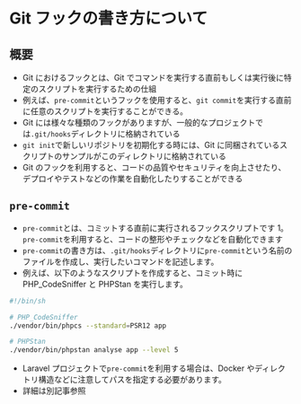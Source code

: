 # Git フックの書き方について

## 概要

- Git におけるフックとは、Git でコマンドを実行する直前もしくは実行後に特定のスクリプトを実行するための仕組
- 例えば、`pre-commit`というフックを使用すると、`git commit`を実行する直前に任意のスクリプトを実行することができる。
- Git には様々な種類のフックがありますが、一般的なプロジェクトでは`.git/hooks`ディレクトリに格納されている
- `git init`で新しいリポジトリを初期化する時には、Git に同梱されているスクリプトのサンプルがこのディレクトリに格納されている
- Git のフックを利用すると、コードの品質やセキュリティを向上させたり、デプロイやテストなどの作業を自動化したりすることができる

## `pre-commit`

- `pre-commit`とは、コミットする直前に実行されるフックスクリプトです 1。`pre-commit`を利用すると、コードの整形やチェックなどを自動化できます
- `pre-commit`の書き方は、`.git/hooks`ディレクトリに`pre-commit`という名前のファイルを作成し、実行したいコマンドを記述します。
- 例えば、以下のようなスクリプトを作成すると、コミット時に PHP_CodeSniffer と PHPStan を実行します。

```sh
#!/bin/sh

# PHP_CodeSniffer
./vendor/bin/phpcs --standard=PSR12 app

# PHPStan
./vendor/bin/phpstan analyse app --level 5
```

- Laravel プロジェクトで`pre-commit`を利用する場合は、Docker やディレクトリ構造などに注意してパスを指定する必要があります。
- 詳細は別記事参照
